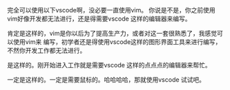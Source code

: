 完全可以使用以下vscode啊，没必要一直使用vim。
你说是不是，你之前使用vim好像开发都无法进行，还是得需要vscode 这样的编辑器来编写。

肯定是这样的，vim是你以后为了提高生产力，或者对这一套很熟悉了，我感觉可以使用vim来
编写，初学者还是得使用vscode这样的图形界面工具来进行编写，不然你开发工作都无法进行。

是这样的。刚开始进入工作就是需要vscode 这样的点点点的编辑器来帮忙。

一定是这样的。一定是需要鼠标的。哈哈哈哈，那就使用vscode 试试吧。